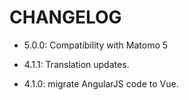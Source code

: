 # CHANGELOG

- 5.0.0: Compatibility with Matomo 5

- 4.1.1: Translation updates.

- 4.1.0: migrate AngularJS code to Vue.
